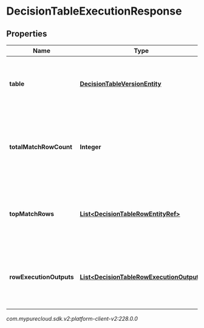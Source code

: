 # DecisionTableExecutionResponse


## Properties

| Name | Type | Description | Notes |
| ------------ | ------------- | ------------- | ------------- |
| **table** | [**DecisionTableVersionEntity**](DecisionTableVersionEntity) | The decision table version entity that was executed. |  [optional] |
| **totalMatchRowCount** | **Integer** | Total number of rows that matched execution input and would return results |  [optional] |
| **topMatchRows** | [**List&lt;DecisionTableRowEntityRef&gt;**](DecisionTableRowEntityRef) | Top 5 rows matching execution input, excluding the one produced the result. |  [optional] |
| **rowExecutionOutputs** | [**List&lt;DecisionTableRowExecutionOutput&gt;**](DecisionTableRowExecutionOutput) | The output data for each executed row for which output is collected. |  [optional] |




_com.mypurecloud.sdk.v2:platform-client-v2:228.0.0_
